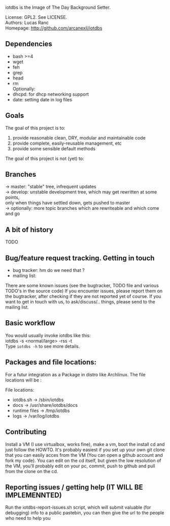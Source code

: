 
iotdbs is the Image of The Day Background Setter.

License:     GPL2. See LICENSE.  
Authors:     Lucas Ranc  
Homepage:    http://github.com/arcanexil/iotdbs  


## Dependencies ##
 - bash >=4
 - wget
 - feh
 - grep
 - head
 - rm  
Optionally:  
 - dhcpd: for dhcp networking support
 - date: setting date in log files

## Goals ##

The goal of this project is to:  
1) provide reasonable clean, DRY, modular and maintainable code  
2) provide complete, easily-reusable management, etc  
3) provide some sensible default methods  

The goal of this project is not (yet) to:


## Branches ##
-> master: "stable" tree, infrequent updates  
-> develop: unstable development tree, which may get rewritten at some points,  
   only when things have settled down, gets pushed to master  
-> optionally: more topic branches which are rewriteable and which come and go  

## A bit of history ##
TODO

## Bug/feature request tracking. Getting in touch ## 
- bug tracker:  hm do we need that ?
- mailing list: 

There are some known issues (see the bugtracker, TODO file and various TODO's in the source code) 
If you encounter issues, please report them on the bugtracker, after checking if they are not reported yet of course.
If you want to get in touch with us, to ask/discuss/.. things, please send to the mailing list.


## Basic workflow ##

You would usually invoke iotdbs like this:  
iotdbs -s <normal/large> -rss <url> -t <time>  
Type `iotdbs -h` to see more details.



## Packages and file locations: ##
For a futur integration as a Package in distro like Archlinux.
The file locations will be :

File locations:
* iotdbs.sh     -> /sbin/iotdbs
* docs          -> /usr/share/iotdbs/docs
* runtime files -> /tmp/iotdbs
* logs          -> /var/log/iotdbs


## Contributing ##

Install a VM (I use virtualbox, works fine), make a vm, boot the install cd and just follow the HOWTO.
It's probably easiest if you set up your own git clone that you can easily
acces from the VM (You can open a github account and fork my code).
You can edit on the cd itself, but given the low resolution of the VM, you'll probably edit on your pc, commit, push to github
and pull from the clone on the cd.


## Reporting issues / getting help (IT WILL BE IMPLEMENNTED) ##

Run the iotdbs-report-issues.sh script, which will submit valuable (for debugging)
info to a public pastebin, you can then give the url to the people who need to help you
